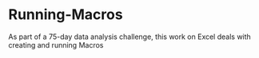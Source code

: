 # Running-Macros
As part of a 75-day data analysis challenge, this work on Excel deals with creating and running Macros
